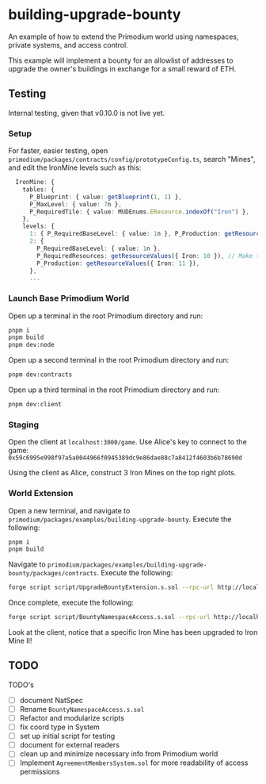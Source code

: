 # building-upgrade-bounty

An example of how to extend the Primodium world using namespaces, private systems, and access control.

This example will implement a bounty for an allowlist of addresses to upgrade the owner's buildings in exchange for a small reward of ETH.

## Testing

Internal testing, given that v0.10.0 is not live yet.

### Setup

For faster, easier testing, open `primodium/packages/contracts/config/prototypeConfig.ts`, search "Mines", and edit the IronMine levels such as this:

```ts
  IronMine: {
    tables: {
      P_Blueprint: { value: getBlueprint(1, 1) },
      P_MaxLevel: { value: 7n },
      P_RequiredTile: { value: MUDEnums.EResource.indexOf("Iron") },
    },
    levels: {
      1: { P_RequiredBaseLevel: { value: 1n }, P_Production: getResourceValues({ Iron: 1 }) }, // Make this number high, as shown, for faster production
      2: {
        P_RequiredBaseLevel: { value: 1n },
        P_RequiredResources: getResourceValues({ Iron: 10 }), // Make this number low, as shown, for easy achievement
        P_Production: getResourceValues({ Iron: 11 }),
      },
      ...
```

### Launch Base Primodium World

Open up a terminal in the root Primodium directory and run:

```bash
pnpm i
pnpm build
pnpm dev:node
```

Open up a second terminal in the root Primodium directory and run:

```bash
pnpm dev:contracts
```

Open up a third terminal in the root Primodium directory and run:

```bash
pnpm dev:client
```

### Staging

Open the client at `localhost:3000/game`. Use Alice's key to connect to the game: `0x59c6995e998f97a5a0044966f0945389dc9e86dae88c7a8412f4603b6b78690d`

Using the client as Alice, construct 3 Iron Mines on the top right plots.

### World Extension

Open a new terminal, and navigate to `primodium/packages/examples/building-upgrade-bounty`. Execute the following:

```bash
pnpm i
pnpm build
```

Navigate to `primodium/packages/examples/building-upgrade-bounty/packages/contracts`. Execute the following:

```bash
forge script script/UpgradeBountyExtension.s.sol --rpc-url http://localhost:8545 --broadcast
```

Once complete, execute the following:

```bash
forge script script/BountyNamespaceAccess.s.sol --rpc-url http://localhost:8545 --broadcast
```

Look at the client, notice that a specific Iron Mine has been upgraded to Iron Mine II!

## TODO

TODO's

- [ ] document NatSpec
- [ ] Rename `BountyNamespaceAccess.s.sol`
- [ ] Refactor and modularize scripts
- [ ] fix coord type in System
- [ ] set up initial script for testing
- [ ] document for external readers
- [ ] clean up and minimize necessary info from Primodium world
- [ ] Implement `AgreementMembersSystem.sol` for more readability of access permissions
